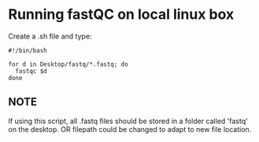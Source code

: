 # Running fastQC on local linux box
Create a .sh file and type:
```
#!/bin/bash

for d in Desktop/fastq/*.fastq; do
  fastqc $d
done
```
## NOTE
If using this script, all .fastq files should be stored in a folder called 'fastq' on the desktop. 
OR filepath could be changed to adapt to new file location.

